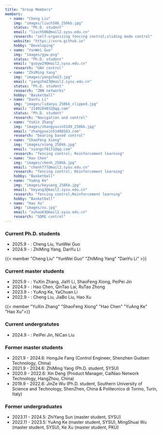 ```yaml
---
title: "Group Members"
members:
  - name: "Cheng Liu"
    img: "images/liuch586_250kb.jpg"
    status: "Ph.D. student"
    email: "liuch586@mail2.sysu.edu.cn"
    research: "self-organizing fencing control;sliding mode control"
    website: "https://xsro.github.io"
    hobby: "Developing"
  - name: "YunWei Guo"
    img: "images/gyw.png"
    status: "Ph.D. student"
    email: "guoyw29@mail2.sysu.edu.cn"
    research: "UAV control"
  - name: "ZhiMing Yang"
    img: "images/yangzhm23.jpg"
    email: "yangzhm23@mail2.sysu.edu.cn"
    status: "Ph.D. student"
    research: "ZNN networks"
    hobby: "Basketball"
  - name: "DanYu Li"
    img: "images/lidanyu_250kb_clipped.jpg"
    email: "2140284032@qq.com"
    status: "Ph.D. student"
    research: "Navigation and control"
  - name: "YuXin Zhang"
    img: "images/zhangyuxin5149_250kb.jpg"
    email: "zhangyuxin5149@163.com"
    research: "bearing based control"
  - name: "ShaoFeng Xiong"
    img: "images/xiong_250kb.jpg"
    email: "xiongsf8131@qq.com"
    research: "fencing control; Reinforcement learning"
  - name: "Hao Chen"
    img: "images/chenh_250kb.jpg"
    email: "chenh777@mail2.sysu.edu.cn"
    research: "fencing control; Reinforcement learning"
    hobby: "Basketball"
  - name: "YuAng Ke"
    img: "images/keyuang_250kb.jpg"
    email: "keyang3@mail2.sysu.edu.cn"
    research: "fencing control;Reinforcement learning"
    hobby: "Basketball"
  - name: "Hao Xu"
    img: "images/xu.jpg"
    email: "xuhao63@mail2.sysu.edu.cn"
    research: "SDRE control"
---
```


### Current Ph.D. students

- 2025.9 - : Cheng Liu, YunWei Guo
- 2024.9 - : ZhiMing Yang, DanYu Li

{{< member "Cheng Liu"   "YunWei Guo"  "ZhiMing Yang"  "DanYu Li" >}}

### Current master students

- 2025.9 - : YuXin Zhang, JiaYi Li, ShaoFeng Xiong, PeiPei Jin
- 2024.9 - : Hao Chen, QinTao Lai, RuTao Zhong
- 2023.9 - : YuAng Ke, YaChuan Li
- 2022.9 - : Cheng Liu, JiaBo Liu, Hao Xu

{{< member "YuXin Zhang"  "ShaoFeng Xiong"  "Hao Chen"  "YuAng Ke" "Hao Xu">}}


### Current undergratutes

- 2024.9 - : PeiPei Jin, NiCan Liu

### Former master students

- 2021.9 - 2024.6: HongJie Fang (Control Engineer, Shenzhen Gudsen Technology, China)
- 2021.9 - 2024.6: ZhiMing Yang (Ph.D. student, SYSU)
- 2020.9 - 2022.6: Xin Deng (Product Manager, CaiNiao Network Technology, HangZhou, China)
- 2019.9 - 2022.6: JinZe Wu (Ph.D. student, Southern University of Science and Technology, ShenZhen, China & Politecnico di Torino, Turin, Italy)

### Former undergraduates

- 2023.11 - 2024.5: ZhiYang Sun (master student, SYSU)
- 2022.11 - 2023.5: YuAng Ke (master student, SYSU), MingShuai Wu (master student, SYSU), Ke Xu (master student, PKU)
